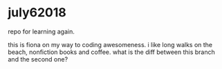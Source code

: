 # july62018
repo for learning again.

this is fiona on my way to coding awesomeness.
i like long walks on the beach, nonfiction books and coffee.
what is the diff between this branch and the second one?


